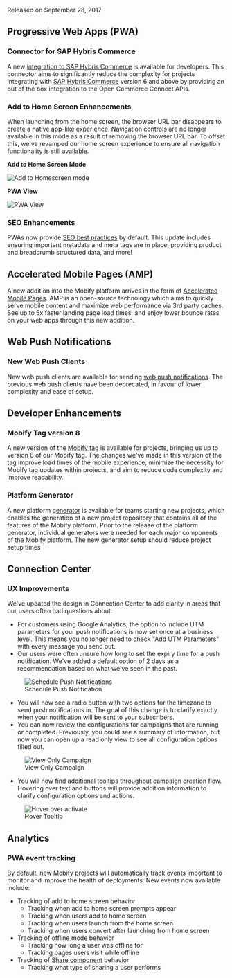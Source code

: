 Released on September 28, 2017

## Progressive Web Apps (PWA)

### Connector for SAP Hybris Commerce
A new [integration to SAP Hybris Commerce](https://docs.mobify.com/progressive-web/latest/ecommerce-integrations/integrating-hybris/) is available for developers. This connector aims to significantly reduce the complexity for projects integrating with [SAP Hybris Commerce](https://www.hybris.com/en/products/commerce) version 6 and above by providing an out of the box integration to the Open Commerce Connect APIs.

### Add to Home Screen Enhancements
When launching from the home screen, the browser URL bar disappears to create a native app-like experience. Navigation controls are no longer available in this mode as a result of removing the browser URL bar. To offset this, we've revamped our home screen experience to ensure all navigation functionality is still available.

**Add to Home Screen Mode**
<div>
    <img alt="Add to Homescreen mode" src="images/a2hs-mode.png"/>
</div>

**PWA View**
<div>
    <img alt="PWA View" src="images/regular-pwa.png"/>
</div>


### SEO Enhancements
PWAs now provide [SEO best practices](https://docs.mobify.com/progressive-web/latest/guides/seo-recommended-best-practices/) by default. This update includes ensuring important metadata and meta tags are in place, providing product and breadcrumb structured data, and more!

## Accelerated Mobile Pages (AMP)
A new addition into the Mobify platform arrives in the form of [Accelerated Mobile Pages](https://docs.mobify.com/amp-sdk/latest/overview/what-is-amp/). AMP is an open-source technology which aims to quickly serve mobile content and maximize web performance via 3rd party caches. See up to 5x faster landing page load times, and enjoy lower bounce rates on your web apps through this new addition.

## Web Push Notifications

### New Web Push Clients
New web push clients are available for sending [web push notifications](https://docs.mobify.com/progressive-web/latest/push-messaging/overview/). The previous web push clients have been deprecated, in favour of lower complexity and ease of setup.

## Developer Enhancements

### Mobify Tag version 8
A new version of the [Mobify tag](https://docs.mobify.com/progressive-web/latest/getting-started/installing-the-mobify-tag/) is available for projects, bringing us up to version 8 of our Mobify tag. The changes we've made in this version of the tag improve load times of the mobile experience, minimize the necessity for Mobify tag updates within projects, and aim to reduce code complexity and improve readability.

### Platform Generator
A new platform [generator](https://docs.mobify.com/progressive-web/latest/getting-started/quick-start/#generating-the-project-files) is available for teams starting new projects, which enables the generation of a new project repository that contains all of the features of the Mobify platform. Prior to the release of the platform generator, individual generators were needed for each major components of the Mobify platform. The new generator setup should reduce project setup times

## Connection Center

### UX Improvements
We've updated the design in Connection Center to add clarity in areas that our users often had questions about.
- For customers using Google Analytics, the option to include UTM parameters for your push notifications is now set once at a business level. This means you no longer need to check "Add UTM Parameters" with every message you send out.
- Our users were often unsure how long to set the expiry time for a push notification. We've added a default option of 2 days as a recommendation based on what we've seen in the past.

<figure class="u-text-align-center">
    <div class="u-schedule-push">
        <img alt="Schedule Push Notifications" src="images/schedulecampaign.png"/>
    </div>
    <figcaption>Schedule Push Notification</figcaption>
</figure>

- You will now see a radio button with two options for the timezone to send push notifications in. The goal of this change is to clarify exactly when your notification will be sent to your subscribers.
- You can now review the configurations for campaigns that are running or completed. Previously, you could see a summary of information, but now you can open up a read only view to see all configuration options filled out.

<figure class="u-text-align-center">
    <div class="u-view-only">
        <img alt="View Only Campaign" src="images/view-only.png"/>
    </div>
    <figcaption>View Only Campaign</figcaption>
</figure>

- You will now find additional tooltips throughout campaign creation flow. Hovering over text and buttons will provide addition information to clarify configuration options and actions.

<figure class="u-text-align-center">
    <div class="u-hover-tooltip">
        <img alt="Hover over activate" src="images/hover-tooltip.png"/>
    </div>
    <figcaption>Hover Tooltip</figcaption>
</figure>



## Analytics

### PWA event tracking
By default, new Mobify projects will automatically track events important to monitor and improve the health of deployments. New events now available include:
- Tracking of add to home screen behavior
    - Tracking when add to home screen prompts appear
    - Tracking when users add to home screen
    - Tracking when users launch from the home screen
    - Tracking when users convert after launching from home screen
- Tracking of offline mode behavior
    - Tracking how long a user was offline for
    - Tracking pages users visit while offline
- Tracking of [Share component](https://docs.mobify.com/progressive-web/latest/components/#!/Share) behavior
    - Tracking what type of sharing a user performs
